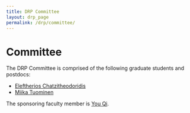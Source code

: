 ```yaml
---
title: DRP Committee 
layout: drp_page
permalink: /drp/committee/
---
```


<h1 class="mb-3">Committee</h1>

The DRP Committee is comprised of the following graduate students and postdocs:

- [Eleftherios Chatzitheodoridis](https://math.virginia.edu/people/thp5uc/)
- [Miika Tuominen](https://math.virginia.edu/people/mit8vu/)

The sponsoring faculty member is [You Qi](https://math.virginia.edu/people/yq2dw/).
